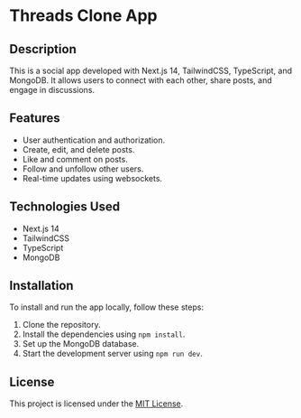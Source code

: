 # Threads Clone App

## Description

This is a social app developed with Next.js 14, TailwindCSS, TypeScript, and MongoDB. It allows users to connect with each other, share posts, and engage in discussions.

## Features

- User authentication and authorization.
- Create, edit, and delete posts.
- Like and comment on posts.
- Follow and unfollow other users.
- Real-time updates using websockets.

## Technologies Used

- Next.js 14
- TailwindCSS
- TypeScript
- MongoDB

## Installation

To install and run the app locally, follow these steps:

1. Clone the repository.
2. Install the dependencies using `npm install`.
3. Set up the MongoDB database.
4. Start the development server using `npm run dev`.

## License

This project is licensed under the [MIT License](LICENSE).
